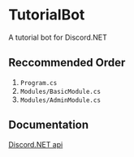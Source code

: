 # TutorialBot
A tutorial bot for Discord.NET

## Reccommended Order

1. `Program.cs`
2. `Modules/BasicModule.cs`
3. `Modules/AdminModule.cs`

## Documentation

[Discord.NET api](https://discord.foxbot.me/docs/)
